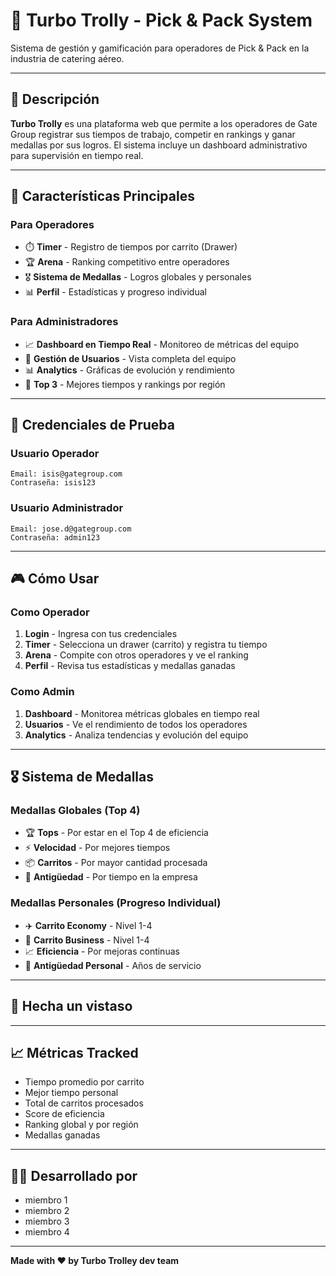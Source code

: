 # 🦊 Turbo Trolly - Pick & Pack System

Sistema de gestión y gamificación para operadores de Pick & Pack en la industria de catering aéreo.

---

## 🎯 Descripción

**Turbo Trolly** es una plataforma web que permite a los operadores de Gate Group registrar sus tiempos de trabajo, competir en rankings y ganar medallas por sus logros. El sistema incluye un dashboard administrativo para supervisión en tiempo real.

---

## 🚀 Características Principales

### Para Operadores
- ⏱️ **Timer** - Registro de tiempos por carrito (Drawer)
- 🏆 **Arena** - Ranking competitivo entre operadores
- 🎖️ **Sistema de Medallas** - Logros globales y personales
- 📊 **Perfil** - Estadísticas y progreso individual

### Para Administradores
- 📈 **Dashboard en Tiempo Real** - Monitoreo de métricas del equipo
- 👥 **Gestión de Usuarios** - Vista completa del equipo
- 📊 **Analytics** - Gráficas de evolución y rendimiento
- 🎯 **Top 3** - Mejores tiempos y rankings por región

---

## 🔐 Credenciales de Prueba

### Usuario Operador
```
Email: isis@gategroup.com
Contraseña: isis123
```

### Usuario Administrador
```
Email: jose.d@gategroup.com
Contraseña: admin123
```

---

## 🎮 Cómo Usar

### Como Operador

1. **Login** - Ingresa con tus credenciales
2. **Timer** - Selecciona un drawer (carrito) y registra tu tiempo
3. **Arena** - Compite con otros operadores y ve el ranking
4. **Perfil** - Revisa tus estadísticas y medallas ganadas

### Como Admin

1. **Dashboard** - Monitorea métricas globales en tiempo real
2. **Usuarios** - Ve el rendimiento de todos los operadores
3. **Analytics** - Analiza tendencias y evolución del equipo

---

## 🎖️ Sistema de Medallas

### Medallas Globales (Top 4)
- 🏆 **Tops** - Por estar en el Top 4 de eficiencia
- ⚡ **Velocidad** - Por mejores tiempos
- 📦 **Carritos** - Por mayor cantidad procesada
- 📅 **Antigüedad** - Por tiempo en la empresa

### Medallas Personales (Progreso Individual)
- ✈️ **Carrito Economy** - Nivel 1-4
- 💼 **Carrito Business** - Nivel 1-4
- 📈 **Eficiencia** - Por mejoras continuas
- 🎯 **Antigüedad Personal** - Años de servicio

---

## 🚀 Hecha un vistaso 



---

## 📈 Métricas Tracked

- Tiempo promedio por carrito
- Mejor tiempo personal
- Total de carritos procesados
- Score de eficiencia
- Ranking global y por región
- Medallas ganadas

---

## 👨‍💻 Desarrollado por

- miembro 1
- miembro 2
- miembro 3
- miembro 4

---

**Made with ❤️ by Turbo Trolley dev team**